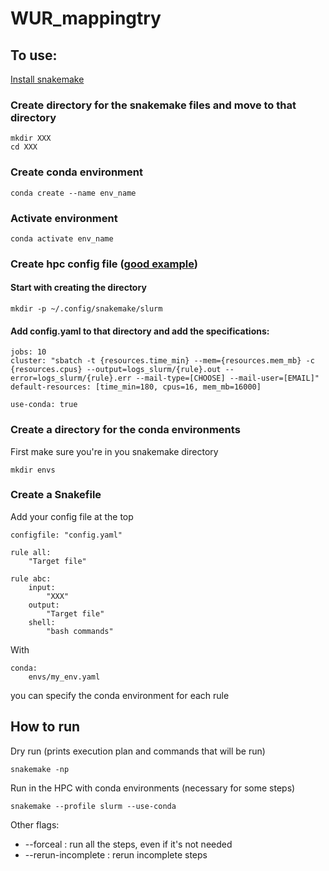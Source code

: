 # WUR_mappingtry

## To use:
[Install snakemake](https://snakemake.readthedocs.io/en/stable/getting_started/installation.html)

### Create directory for the snakemake files and move to that directory

```
mkdir XXX
cd XXX
```

### Create conda environment
```
conda create --name env_name
```

### Activate environment
```
conda activate env_name
```

### Create hpc config file ([good example](https://www.sichong.site/2020/02/25/snakemake-and-slurm-how-to-manage-workflow-with-resource-constraint-on-hpc/))

#### Start with creating the directory
```
mkdir -p ~/.config/snakemake/slurm
```

#### Add config.yaml to that directory and add the specifications:
```
jobs: 10
cluster: "sbatch -t {resources.time_min} --mem={resources.mem_mb} -c {resources.cpus} --output=logs_slurm/{rule}.out --error=logs_slurm/{rule}.err --mail-type=[CHOOSE] --mail-user=[EMAIL]"
default-resources: [time_min=180, cpus=16, mem_mb=16000]

use-conda: true
```
### Create a directory for the conda environments
First make sure you're in you snakemake directory
```
mkdir envs
```
### Create a Snakefile 
Add your config file at the top 
```
configfile: "config.yaml"

rule all:
    "Target file"

rule abc:
    input:
        "XXX"
    output:
        "Target file"
    shell:
        "bash commands"
```
With 
```
conda:
    envs/my_env.yaml
```
you can specify the conda environment for each rule

## How to run

Dry run (prints execution plan and commands that will be run)
```
snakemake -np 
```
Run in the HPC with conda environments (necessary for some steps)
```
snakemake --profile slurm --use-conda
```

Other flags:
- --forceal : run all the steps, even if it's not needed
- --rerun-incomplete : rerun incomplete steps